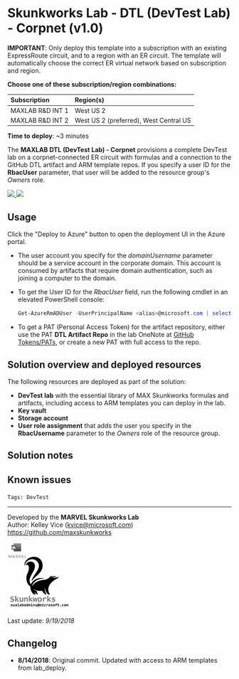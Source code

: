 ﻿# Skunkworks Lab - DTL (DevTest Lab) - Corpnet (v1.0)

**IMPORTANT**: Only deploy this template into a subscription with an existing ExpressRoute circuit, and to a region with an ER circuit. The template will automatically choose the correct ER virtual network based on subscription and region.

**Choose one of these subscription/region combinations:**

| Subscription             | Region(s)
| :-------------------     | :-------------------
| MAXLAB R&D INT 1         | West US 2
| MAXLAB R&D INT 2         | West US 2 (preferred), West Central US

**Time to deploy**: ~3 minutes

The **MAXLAB DTL (DevTest Lab) - Corpnet** provisions a complete DevTest lab on a corpnet-connected ER circuit with formulas and a connection to the GitHub DTL artifact and ARM template repos. If you specify a user ID for the **RbacUser** parameter, that user will be added to the resource group's _Owners_ role.

<a href="https://portal.azure.com/#create/Microsoft.Template/uri/https%3A%2F%2Fraw.githubusercontent.com%2Foualabadmins%2Flab_deploy%2Fmaster%2Fmax-dtl_corpnet%2Fazuredeploy.json" target="_blank">
<img src="http://azuredeploy.net/deploybutton.png"/>
</a>
<a href="http://armviz.io/#/?load=https%3A%2F%2Fraw.githubusercontent.com%2Foualabadmins%2Flab_deploy%2Fmaster%2Fmax-dtl_corpnet%2Fazuredeploy.json" target="_blank">
<img src="http://armviz.io/visualizebutton.png"/>
</a>

## Usage

Click the "Deploy to Azure" button to open the deployment UI in the Azure portal.

+ The user account you specify for the _domainUsername_ parameter should be a service account in the corporate domain. This account is consumed by artifacts that require domain authentication, such as joining a computer to the domain.
+ To get the User ID for the _RbacUser_ field, run the following cmdlet in an elevated PowerShell console:

    ```powershell
    Get-AzureRmADUser -UserPrincipalName <alias>@microsoft.com | select Id
    ```

+ To get a PAT (Personal Access Token) for the artifact repository, either use the PAT **DTL Artifact Repo** in the lab OneNote at [GitHub Tokens/PATs](https://microsoft.sharepoint.com/teams/OSS_Content_Team_Virtual_Lab_Support/admin/_layouts/OneNote.aspx?id=%2Fteams%2FOSS_Content_Team_Virtual_Lab_Support%2Fadmin%2FSiteAssets%2FLab%20Admin%20Notebook&wd=target%28Azure.one%7C3CE891CD-4AF4-4F1A-8EEF-75B25022E9BE%2FGitHub%20Tokens%5C%2FPATs%7C560AF958-1C3B-410E-8838-584CDAE16051%2F%29), or create a new PAT with full access to the repo.

## Solution overview and deployed resources

The following resources are deployed as part of the solution:

+ **DevTest lab** with the essential library of MAX Skunkworks formulas and artifacts, including access to ARM templates you can deploy in the lab.
+ **Key vault**
+ **Storage account**
+ **User role assignment** that adds the user you specify in the **RbacUsername** parameter to the _Owners_ role of the resource group.

## Solution notes

## Known issues

`Tags: DevTest`
___
Developed by the **MARVEL Skunkworks Lab**  
Author: Kelley Vice (kvice@microsoft.com)  
https://github.com/maxskunkworks

![alt text](../common/images/maxskunkworkslogo-small.jpg "MARVEL Skunkworks")

Last update: _9/19/2018_

## Changelog

+ **8/14/2018**: Original commit. Updated with access to ARM templates from lab_deploy.
